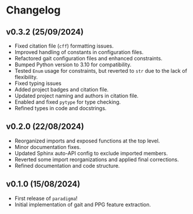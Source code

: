 # Changelog

<!--next-version-placeholder-->

## v0.3.2 (25/09/2024)
- Fixed citation file (`cff`) formatting issues.
- Improved handling of constants in configuration files.
- Refactored gait configuration files and enhanced constraints.
- Bumped Python version to 3.10 for compatibility.
- Tested `Enum` usage for constraints, but reverted to `str` due to the lack of flexibility. 
- Fixed typing issues
- Added project badges and citation file.
- Updated project naming and authors in citation file.
- Enabled and fixed `pytype` for type checking.
- Refined types in code and docstrings.

## v0.2.0 (22/08/2024)
- Reorganized imports and exposed functions at the top level.
- Minor documentation fixes.
- Updated Sphinx auto-API config to exclude imported members.
- Reverted some import reorganizations and applied final corrections.
- Refined documentation and code structure.

## v0.1.0 (15/08/2024)
- First release of `paradigma`!
- Initial implementation of gait and PPG feature extraction.

